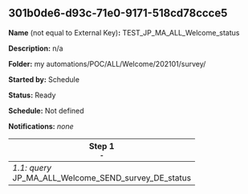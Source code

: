 ## 301b0de6-d93c-71e0-9171-518cd78ccce5

**Name** (not equal to External Key)**:** TEST_JP_MA_ALL_Welcome_status

**Description:** n/a

**Folder:** my automations/POC/ALL/Welcome/202101/survey/

**Started by:** Schedule

**Status:** Ready

**Schedule:** Not defined

**Notifications:** _none_


| Step 1<br>_<small>-</small>_ |
| --- |
| _1.1: query_<br>JP_MA_ALL_Welcome_SEND_survey_DE_status |
